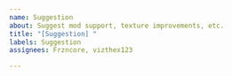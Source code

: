 ```yaml
---
name: Suggestion
about: Suggest mod support, texture improvements, etc.
title: "[Suggestion] "
labels: Suggestion
assignees: Frzncore, vizthex123

---
```



